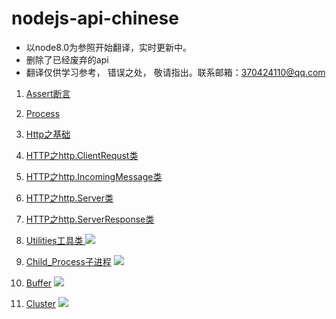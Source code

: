 # nodejs-api-chinese
- 以node8.0为参照开始翻译，实时更新中。
- 删除了已经废弃的api
- 翻译仅供学习参考， 错误之处， 敬请指出。联系邮箱：370424110@qq.com

1. [Assert断言](https://github.com/leeson8888/nodejs-api-chinese/blob/master/Assert%E6%96%AD%E8%A8%80.md)

1. [Process](https://github.com/leeson8888/nodejs-api-chinese/blob/master/Http.md)

2. [Http之基础](https://github.com/leeson8888/nodejs-api-chinese/blob/master/Http.md)

3. [HTTP之http.ClientRequst类](https://github.com/leeson8888/nodejs-api-chinese/blob/master/Http.md)

4. [HTTP之http.IncomingMessage类](https://github.com/leeson8888/nodejs-api-chinese/blob/master/Http.md)

5. [HTTP之http.Server类](https://github.com/leeson8888/nodejs-api-chinese/blob/master/Http.md)

6. [HTTP之http.ServerResponse类](https://github.com/leeson8888/nodejs-api-chinese/blob/master/Http.md)


7. [Utilities工具类 ](https://github.com/leeson8888/nodejs-api-chinese/blob/master/Utilities%E5%B7%A5%E5%85%B7%E7%B1%BB.md) <img src="https://img.shields.io/badge/%E5%B7%B2%E5%AE%8C%E6%88%90-90%25-brightgreen.svg">


8. [Child_Process子进程](https://github.com/leeson8888/nodejs-api-chinese/blob/master/Child_Process%E5%AD%90%E8%BF%9B%E7%A8%8B.md) <img src="https://img.shields.io/badge/%E5%B7%B2%E5%AE%8C%E6%88%90-30%25-brightgreen.svg">


9. [Buffer](https://github.com/leeson8888/nodejs-api-chinese/blob/master/Buffer.md) <img src="https://img.shields.io/badge/%E5%B7%B2%E5%AE%8C%E6%88%90-30%25-brightgreen.svg">


10. [Cluster](https://github.com/leeson8888/nodejs-api-chinese/blob/master/Cluster.md) <img src="https://img.shields.io/badge/%E5%B7%B2%E5%AE%8C%E6%88%90-90%25-brightgreen.svg">


